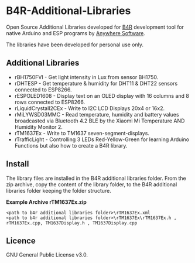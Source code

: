 # B4R-Additional-Libraries
Open Source Additional Libraries developed for [B4R](https://www.b4x.com/b4r.html) development tool for native Arduino and ESP programs by [Anywhere Software](https://www.b4x.com).

The libraries have been developed for personal use only.

## Additional Libraries
* rBH1750FVI - Get light intensity in Lux from sensor BH1750.
* rDHTESP - Get temperature & humidity for DHT11 & DHT22 sensors connected to ESP8266.
* rESPOLED1608 - Display text on an OLED display with 16 columns and 8 rows connected to ESP8266.
* rLiquidCrystalI2CEx - Write to I2C LCD Displays 20x4 or 16x2.
* rMiLYWSD03MMC - Read temperature, humidity and battery values broadcasted via Bluetooth 4.2 BLE by the Xiaomi Mi Temperature AND Humidity Monitor 2.
* rTM1637Ex - Write to TM1637 seven-segment-displays.
* rTrafficLight - Controlling 3 LEDs Red-Yellow-Green for learning Arduino Functions but also how to create a B4R library.

## Install
The library files are installed in the B4R additional libraries folder.
From the zip archive, copy the content of the library folder, to the B4R additional libraries folder keeping the folder structure.

**Example Archive rTM1637Ex.zip**
```
<path to b4r additional libraries folder>\rTM1637Ex.xml
<path to b4r additional libraries folder>\rTM1637Ex\rTM1637Ex.h , rTM1637Ex.cpp, TM1637Display.h , TM1637Display.cpp 
```

## Licence
GNU General Public License v3.0.
